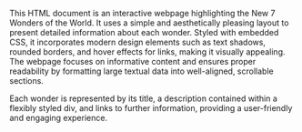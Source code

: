 This HTML document is an interactive webpage highlighting the New 7 Wonders of the World. It uses a simple and aesthetically pleasing layout to present detailed information about each wonder. Styled with embedded CSS, it incorporates modern design elements such as text shadows, rounded borders, and hover effects for links, making it visually appealing. The webpage focuses on informative content and ensures proper readability by formatting large textual data into well-aligned, scrollable sections.

Each wonder is represented by its title, a description contained within a flexibly styled div, and links to further information, providing a user-friendly and engaging experience.
